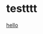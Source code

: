 # testttt
<a href="https://www.youtube.com" target="_blank" id="hello" style="&:hover: {font-size: 20px}">hello</a>
